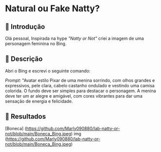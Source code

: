 # Natural ou Fake Natty? 

## 🚀 Introdução

Olá pessoal, Inspirada na hype _"Natty or Not"_ criei a imagem de uma personagem feminina no Bing. 

## 📒 Descrição

Abri o Bing e escrevi o seguinte comando:

*Prompt:* "Avatar estilo Pixar de uma menina sorrindo, com olhos grandes e expressivos, pele clara, cabelo castanho ondulado e vestindo uma camisa colorida. O fundo deve ser simples para destacar o personagem. A menina deve ter um ar alegre e amigável, com cores vibrantes para dar uma sensação de energia e felicidade.

## 🚀 Resultados

[Boneca] (https://github.com/Marly090880/lab-natty-or-not/blob/main/Boneca_Bing.jpeg)
img (https://github.com/Marly090880/lab-natty-or-not/blob/main/Boneca_Bing.jpeg)
